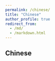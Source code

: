 ```yaml
---
permalink: /chinese/
title: "Chinese"
author_profile: true
redirect_from: 
  - /md/
  - /markdown.html
---
```


## Chinese
